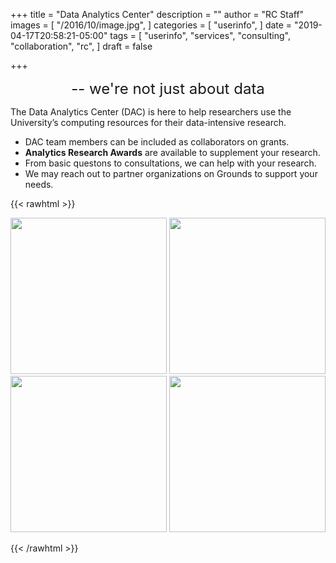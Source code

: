 +++
title = "Data Analytics Center"
description = ""
author = "RC Staff"
images = [
  "/2016/10/image.jpg",
]
categories = [
  "userinfo",
]
date = "2019-04-17T20:58:21-05:00"
tags = [
  "userinfo",
  "services",
  "consulting",
  "collaboration",
  "rc",
]
draft = false

+++

 <p style="text-align: center;"><font size=5><bold>-- we're not just about data</bold></font></p>


The Data Analytics Center (DAC) is here to help researchers use the University’s computing resources for their data-intensive research. 

* DAC team members can be included as collaborators on grants.
* **Analytics Research Awards** are available to supplement your research.
* From basic questons to consultations, we can help with your research.
* We may reach out to partner organizations on Grounds to support your needs.

{{< rawhtml >}}

   <a href="/form/support-request/?category=Consultation"><img src="/images/dac_consultation_request.png" width=250></a>
   <a href="/form/support-request/"><img src="/images/dac_questions-upscaled.png" width=250></a>
   <a href="/education/workshops/"><img src="/images/dac_workshops.png" width=250></a>
   <a href="/userinfo/user-guide/"><img src="/images/dac_userinfo.png" width=250></a>

{{< /rawhtml >}}
